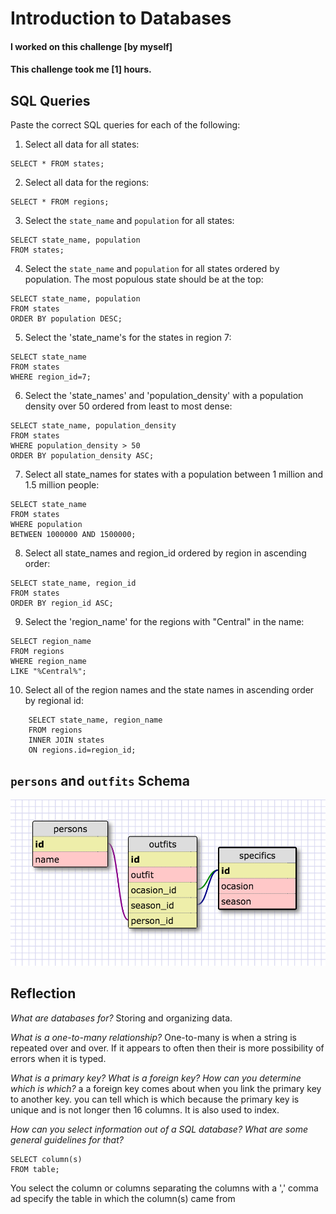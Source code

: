 # Introduction to Databases

#### I worked on this challenge [by myself]
#### This challenge took me [1] hours.

## SQL Queries

Paste the correct SQL queries for each of the following:

1. Select all data for all states:
```sqlite3
SELECT * FROM states;
```

2. Select all data for the regions:
```sqlite3
SELECT * FROM regions;
```

3. Select the `state_name` and `population` for all states:
```sqlite3
SELECT state_name, population
FROM states;
```

4. Select the `state_name` and `population` for all states ordered by population. The most populous state should be at the top:
```sqlite3
SELECT state_name, population
FROM states
ORDER BY population DESC;
```

5. Select the 'state_name's for the states in region 7:
```sqlite3
SELECT state_name
FROM states
WHERE region_id=7;
```

6. Select the 'state_names' and 'population_density' with a population density over 50 ordered from least to most dense:
```sqlite3
SELECT state_name, population_density
FROM states
WHERE population_density > 50
ORDER BY population_density ASC;
```

7. Select all state_names for states with a population between 1 million and 1.5 million people:
```sqlite3
SELECT state_name
FROM states
WHERE population
BETWEEN 1000000 AND 1500000;
```

8. Select all state_names and region_id ordered by region in ascending order:
```sqlite3
SELECT state_name, region_id
FROM states
ORDER BY region_id ASC;
```

9. Select the 'region_name' for the regions with "Central" in the name:
```sqlite3
SELECT region_name
FROM regions
WHERE region_name
LIKE "%Central%";
```

10. Select all of the region names and the state names in ascending order by regional id:
```sqlite3
	SELECT state_name, region_name
	FROM regions
	INNER JOIN states
	ON regions.id=region_id;
```

## `persons` and `outfits` Schema
![Image of tables](https://github.com/frankiebee/phase-0/blob/master/week-8/intro-to-databases/screen_shot.png)



## Reflection
*What are databases for?*
Storing and organizing data.

*What is a one-to-many relationship?*
One-to-many is when a string is repeated over and over. If it appears to often then
their is more possibility of errors when it is typed.

*What is a primary key? What is a foreign key? How can you determine which is which?*
a a foreign key comes about when you link the primary key to another key. you can tell which is which because the primary key is unique and is not longer then 16 columns. It is also used to index.

*How can you select information out of a SQL database? What are some general guidelines for*
*that?*
```sqlite3
SELECT column(s)
FROM table;
```
You select the column or columns separating the columns with a ',' comma ad specify the table in which the column(s) came from
